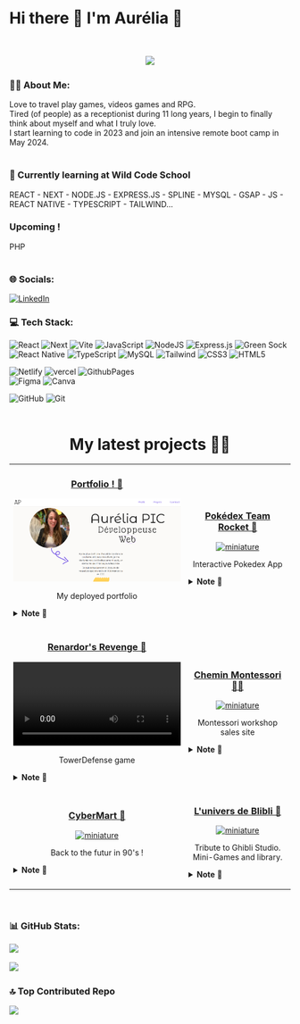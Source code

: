 # Hi there 👋 I'm Aurélia 🤗
<br>
<p style="margin: 15px;" align="center">
    <img src="https://readme-typing-svg.herokuapp.com?font=Fira+Code&weight=500&duration=2000&pause=950&color=6E36F7&center=true&lines=-+Web+Developer+from+France%F0%9F%9A%80+-">
</p>

### 💃🏻 About Me:
Love to travel play games, videos games and RPG.<br>Tired (of people) as a receptionist during 11 long years, I begin to finally think about myself and what I truly love.<br>I start learning to code in 2023 and join an intensive remote boot camp in May 2024.<br><br>
### 🌱 Currently learning at Wild Code School<br>
REACT - NEXT - NODE.JS - EXPRESS.JS - SPLINE - MYSQL - GSAP - JS - REACT NATIVE - TYPESCRIPT - TAILWIND...<br>

### Upcoming !<br>
PHP <br><br>

### 🌐 Socials:
[![LinkedIn](https://img.shields.io/badge/LinkedIn-%230077B5.svg?logo=linkedin&logoColor=white)](https://linkedin.com/in/aurélia-pic-7bb586204/) 

### 💻 Tech Stack:
![React](https://img.shields.io/badge/react-%2320232a.svg?style=flat&logo=react&logoColor=%2361DAFB) ![Next](https://img.shields.io/badge/Next-black?style=flat&logo=next.js&logoColor=white) ![Vite](https://img.shields.io/badge/vite-%23646CFF.svg?style=flat&logo=vite&logoColor=white) ![JavaScript](https://img.shields.io/badge/javascript-%23323330.svg?style=flat&logo=javascript&logoColor=%23F7DF1E) ![NodeJS](https://img.shields.io/badge/node.js-6DA55F?style=flat&logo=node.js&logoColor=white) ![Express.js](https://img.shields.io/badge/express.js-%23404d59.svg?style=flat&logo=express&logoColor=%2361DAFB)  ![Green Sock](https://img.shields.io/badge/green%20sock-88CE02?style=flat&logo=greensock&logoColor=white) ![React Native](https://img.shields.io/badge/react_native-%2320232a.svg?style=flat&logo=react&logoColor=%2361DAFB) ![TypeScript](https://img.shields.io/badge/typescript-%23007ACC.svg?style=flat&logo=typescript&logoColor=white) ![MySQL](https://img.shields.io/badge/mysql-4479A1.svg?style=flat&logo=mysql&logoColor=white) ![Tailwind](https://img.shields.io/badge/tailwindcss-%2338B2AC.svg?style=flat&logo=tailwind-css&logoColor=white) ![CSS3](https://img.shields.io/badge/css3-%231572B6.svg?style=flat&logo=css3&logoColor=white) ![HTML5](https://img.shields.io/badge/html5-%23E34F26.svg?style=flat&logo=html5&logoColor=white) 

 ![Netlify](https://img.shields.io/badge/netlify-%23000000.svg?style=flat&logo=netlify&logoColor=#00C7B7)  ![vercel](https://img.shields.io/badge/vercel-%23000000.svg?style=flat&logo=vercel&logoColor=white)  ![GithubPages](https://img.shields.io/badge/github%20pages-121013?style=flat&logo=github&logoColor=white)
<br> ![Figma](https://img.shields.io/badge/figma-%23F24E1E.svg?style=flat&logo=figma&logoColor=white) ![Canva](https://img.shields.io/badge/Canva-%2300C4CC.svg?style=flat&logo=Canva&logoColor=white) 

![GitHub](https://img.shields.io/badge/github-%23121011.svg?style=flat&logo=github&logoColor=white) ![Git](https://img.shields.io/badge/git-%23F05033.svg?style=flat&logo=git&logoColor=white)
<br><br>

<!-- Projects -->
<h1 align="center">My latest projects 👨‍💻</h1>
<div align="center">
  <table>
        <tr>
		<td width="50%">
                <h3 align="center">
                    <a href="https://www.aureliapic.fr/" rel="noreferrer"> Portfolio ! 🌸</a>
                </h3>
                <p align="center">
                    <a href="https://www.aureliapic.fr/" target="_blank" rel="noreferrer"> <img src="./static/portfolio.png" max-height="300px" alt="miniature"/> </a>
                    <p align="center">
                        My deployed portfolio
                    </p>
					<details>
						<summary>
						<b>Note 📝</b>
						</summary>
						I used Next.js, TypeScript, Tailwind & Gsap.
					</details>
            		</p>
           	 </td>
		<td width="50%">
                <h3 align="center">
                    <a href="#" rel="noreferrer"> Pokédex Team Rocket 📱</a>
                </h3>
                <p align="center">
                    <a href="#" target="_blank" rel="noreferrer"> <img src="./static/pokedex.gif" height="300px" alt="miniature"/> </a>
                    <p align="center">
                        Interactive Pokedex App
                    </p>
					<details>
						<summary>
						<b>Note 📝</b>
						</summary>
						I used React Native, TypeScript, Express & SQLite.
					</details>
            		</p>
            	</td>
	     <tr>
            <td width="50%">
                <h3 align="center">
                    <a href="#" target="_blank" rel="noreferrer"> Renardor's Revenge 🦊</a>
                </h3>
                <p align="center">
                    <a href="#" target="_blank" rel="noreferrer"> <video src="https://github.com/user-attachments/assets/6dc90891-3333-4596-baa5-99cc14ce4c6c" alt="miniature"/> </a>
                    <p align="center">
                        TowerDefense game 
                    </p>
					<details>
						<summary>
						<b>Note 📝</b>
						</summary>
						I used Unity & C#
					</details>
            </p>
            </td>
           <td width="50%">
                <h3 align="center">
                    <a href="#" rel="noreferrer"> Chemin Montessori 👼🏼</a>
                </h3>
                <p align="center">
                    <a href="#" target="_blank" rel="noreferrer"> <img src="./static/montessori.gif" alt="miniature"/> </a>
                    <p align="center">
                        Montessori workshop sales site
                    </p>
					<details>
						<summary>
						<b>Note 📝</b>
						</summary>
						I used React.js & Node.js/Express.js.
					</details>
            </p>
            </td>
	    <tr>
            <td width="50%">
                <h3 align="center">
                    <a href="https://cyber-mart.netlify.app/" target="_blank" rel="noreferrer"> CyberMart 📎</a>
                </h3>
                <p align="center">
                    <a href="#" target="_blank" rel="noreferrer"> <img src="./static/cybermart.gif" alt="miniature"/> </a>
                    <p align="center">
                        Back to the futur in 90's !
                    </p>
					<details>
						<summary>
						<b>Note 📝</b>
						</summary>
						I used React & Node.js.
					</details>
            </p>
            </td>
            <td width="50%">
                            <h3 align="center">
                    <a href="https://univers-de-blibli.netlify.app/" target="_blank" rel="noreferrer">L'univers de Blibli 🌱</a>
                </h3>
                <p align="center">
                    <a href="#" target="_blank" rel="noreferrer"> <img src="./static/universblibli.gif" alt="miniature" width="100%"/> </a>
                    <p align="center">
                        Tribute to Ghibli Studio. Mini-Games and library.
                    </p>
                    <details>
                        <summary>
                        <b>Note 📝</b>
                        </summary>
                        I used React & Node.js/Express.js.<br>Also used GSAP for animations.
                    </details>
                </p>
                </p>
            </td>
        </tr>
  </table>
</div>

<br>
    
### 📊 GitHub Stats:
[![](https://visitcount.itsvg.in/api?id=Aur3lia&icon=6&color=6)](https://visitcount.itsvg.in)

![](https://github-readme-stats.vercel.app/api/top-langs/?username=Aur3liaP&theme=discord_old_blurple&hide_border=false&include_all_commits=true&count_private=true&layout=compact)

### 🔝 Top Contributed Repo
![](https://github-contributor-stats.vercel.app/api?username=Aur3liaP&limit=5&theme=discord_old_blurple&combine_all_yearly_contributions=true)

<!-- Proudly created with GPRM ( https://gprm.itsvg.in ) -->

<!--
**Aur3liaP/Aur3liaP** is a ✨ _special_ ✨ repository because its `README.md` (this file) appears on your GitHub profile.


